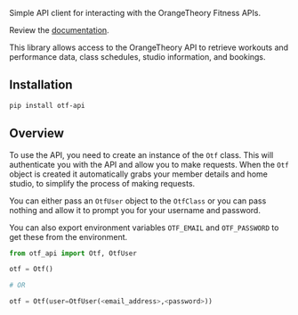 Simple API client for interacting with the OrangeTheory Fitness APIs.

Review the [documentation](https://otf-api.readthedocs.io/en/stable/).


This library allows access to the OrangeTheory API to retrieve workouts and performance data, class schedules, studio information, and bookings.

## Installation
```bash
pip install otf-api
```

## Overview

To use the API, you need to create an instance of the `Otf` class. This will authenticate you with the API and allow you to make requests. When the `Otf` object is created it automatically grabs your member details and home studio, to simplify the process of making requests.

You can either pass an `OtfUser` object to the `OtfClass` or you can pass nothing and allow it to prompt you for your username and password.

You can also export environment variables `OTF_EMAIL` and `OTF_PASSWORD` to get these from the environment.

```python
from otf_api import Otf, OtfUser

otf = Otf()

# OR

otf = Otf(user=OtfUser(<email_address>,<password>))

```
